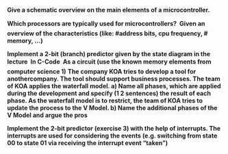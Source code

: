 **Give a schematic overview on the main elements of a microcontroller.**

**Which processors are typically used for microcontrollers?  Given an overview of the characteristics (like: #address bits, cpu frequency, # memory, …)**

**Implement a 2-bit (branch) predictor given by the state diagram in the lecture  In C-Code  As a circuit (use the known memory elements from computer science 1)**
**The company KOA tries to develop a tool for anothercompany. The tool should support business processes. The team of KOA applies the waterfall model. 
a) Name all phases, which are applied during the development and specify (1 2 sentences) the result of each phase. 
As the waterfall model is to restrict, the team of KOA tries to update the process to the V Model. b) Name the additional phases of the V Model and argue 
the pros**

**Implement the 2-bit predictor (exercise 3) with the help of interrupts. 
The interrupts are used for considering the events (e.g. switching from state 00 to state 01 via receiving the interrupt event “taken”)**


